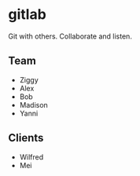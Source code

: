 # gitlab
Git with others. Collaborate and listen.
## Team
* Ziggy
* Alex
* Bob
* Madison
* Yanni

## Clients
* Wilfred
* Mei
